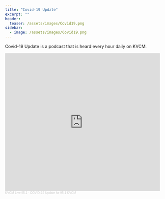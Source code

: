 ```yaml
---
title: "Covid-19 Update"
excerpt: ""
header:
  teaser: /assets/images/Covid19.png
sidebar:
  - image: /assets/images/Covid19.png
---
```


Covid-19 Update is a podcast that is heard every hour daily on KVCM.

<iframe width="100%" height="450" scrolling="no" frameborder="no" allow="autoplay" src="https://w.soundcloud.com/player/?url=https%3A//api.soundcloud.com/playlists/1119811435&color=%23ff5500&auto_play=false&hide_related=false&show_comments=true&show_user=true&show_reposts=false&show_teaser=true"></iframe><div style="font-size: 10px; color: #cccccc;line-break: anywhere;word-break: normal;overflow: hidden;white-space: nowrap;text-overflow: ellipsis; font-family: Interstate,Lucida Grande,Lucida Sans Unicode,Lucida Sans,Garuda,Verdana,Tahoma,sans-serif;font-weight: 100;"><a href="https://soundcloud.com/kvcmlive" title="KVCM Live 95.1" target="_blank" style="color: #cccccc; text-decoration: none;">KVCM Live 95.1</a> · <a href="https://soundcloud.com/kvcmlive/sets/covid-19-update-for-95-1-kvcm" title="COVID-19 Update for 95.1 KVCM" target="_blank" style="color: #cccccc; text-decoration: none;">COVID-19 Update for 95.1 KVCM</a></div>

